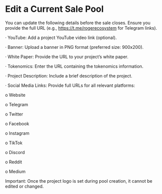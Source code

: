 # Edit a Current Sale Pool

You can update the following details before the sale closes. Ensure you provide the full URL (e.g., https://t.me/rogerecosystem for Telegram links).

·       YouTube: Add a project YouTube video link (optional).

·       Banner: Upload a banner in PNG format (preferred size: 900x200).

·       White Paper: Provide the URL to your project’s white paper.

·       Tokenomics: Enter the URL containing the tokenomics information.

·       Project Description: Include a brief description of the project.

·       Social Media Links: Provide full URLs for all relevant platforms:

o   Website

o   Telegram

o   Twitter

o   Facebook

o   Instagram

o   TikTok

o   Discord

o   Reddit

o   Medium

Important: Once the project logo is set during pool creation, it cannot be edited or changed.
